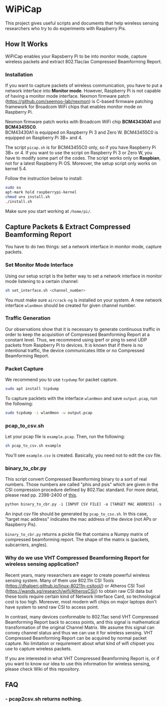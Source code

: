 # WiPiCap
This project gives useful scripts and documents that help wireless sensing researchers who try to do experiments with Raspberry Pis.

## How It Works
WiPiCap enables your Rapsberry Pi to be into monitor mode, capture wireless packets and extract 802.11ac/ax Compressed Beamforming Report.

### **Installation**
If you want to capture packets of wireless communication, you have to put a network interface into **Monitor mode**.  However, Raspberry Pi is not capable of having a monitor mode interface.  Nexmon firmware patch (https://github.com/seemoo-lab/nexmon) is C-based firmware patching framework for Broadcom WiFi chips that enables monitor mode on Raspberry Pi.

Nexmon firmware patch works with Broadcom WiFi chip **BCM43430A1** and **BCM43455C0**.  <br>BCM43430A1 is equipped on Raspberry Pi 3 and Zero W.  BCM43455C0 is equipped on Raspberry Pi 3B+ and 4.

The script `picap.sh` is for BCM43455C0 only, so if you have Raspberry Pi 3B+ or 4.  If you want to use the script on Raspberry Pi 3 or Zero W, you have to modify some part of the codes.  The script works only on **Raspbian**, not for a latest Raspberry Pi OS.  Moreover, the setup script only works on kernel 5.4.

Follow the instruction below to install:

```bash
sudo su
apt-mark hold raspberrypi-kernel
chmod u+x install.sh
./install.sh
```

Make sure you start working at `/home/pi/`.

<!-- To maintain the firmware changes after a reboot, perform the following steps:
- Find the path of the default driver at reboot: `modinfo brcmfmac`
- Backup the original driver: `mv "<PATH TO THE DRIVER>/brcmfmac.ko" "<PATH TO THE DRIVER>/brcmfmac.ko.orig"`
- Copy the modified driver: `cp /home/pi/WiPiCap/nexmon/patches/bcm43455c0/7_45_189/nexmon/brcmfmac_4.19.y-nexmon/brcmfmac.ko "<PATH>/"`
- Probe all modules and generate new dependency: `depmod -a` -->

## Capture Packets & Extract Compressed Beamforming Report
You have to do two things: set a network interface in monitor mode, capture packets.

### **Set Monitor Mode Interface**
Using our setup script is the better way to set a network interface in monitor mode listening to a certain channel:

```bash
sh set_interface.sh <channel_number>
```

You must make sure `aircrack-ng` is installed on your system.  A new network interface `wlan0mon` should be created for given channel number.

### **Traffic Generation**
Our observations show that it is necessary to generate continuous traffic in order to keep the acquisition of Compressed Beamforming Report at a constant level.  Thus, we recommend using iperf or ping to send UDP packets from Raspberry Pi to devices.  It is known that if there is no intentional traffic, the device communicates little or no Compressed Beamforming Report.

### **Packet Capture**
We recommend you to use `tcpdump` for packet capture.

```bash
sudo apt install tcpdump
```

To capture packtets with the interface `wlan0mon` and save `output.pcap`, run the following:

```bash
sudo tcpdump -i wlan0mon -w output.pcap
```

### **pcap_to_csv.sh**

Let your pcap file is `example.pcap`.  Then, run the following:

```bash
sh pcap_to_csv.sh example
```

You'll see `example.csv` is created.  Basically, you need not to edit the csv file.

### **binary_to_cbr.py**
This script convert Compressed Beamforming binary to a sort of real numbers.  Those numbers are called "phis and psis" which are given in the CSI compression procedure defined by 802.11ac standard.  For more detail, please read pp. 2398-2400 of [this](https://ieeexplore.ieee.org/document/7786995).

```python
python binary_to_cbr.py -i [INPUT CSV FILE] -a [TARGET MAC ADDRESS] -s [YYYYMMDDhhmmss] -e [YYYYMMDDhhmmss]
```

An input csv file should be generated by `pcap_to_csv.sh`.  In this case, "target mac address" indicates the mac address of the device (not APs or Raspberry Pis).

`binary_to_cbr.py` returns a pickle file that contains a Numpy matrix of compressed beamforming report.  The shape of the matrix is (packets, subcarriers, angles). 


### **Why do we use VHT Compressed Beamforming Report for wireless sensing application?**
Recent years, many researchers are eager to create powerful wireless sensing system.  Many of them use 802.11n CSI Tools (https://dhalperi.github.io/linux-80211n-csitool/) or Atheros CSI Tool (https://wands.sg/research/wifi/AtherosCSI/) to obtain raw CSI data but these tools require certain kind of Network Interface Card, so technological cost is too high.  Moreover, most modern wifi chips on major laptops don't have system to send raw CSI to access point.

In contrast, many devices conformable to 802.11ac send VHT Compressed Beamforming Report back to access points, and this signal is mathematical transformation of the original Channel Matrix.  We assume this signal can convey channel status and thus we can use it for wireless sensing.  VHT Compressed Beamforming Report can be acquired by normal packet capture.  No limitation or requirement about what kind of wifi chipset you use to capture wireless packets.

If you are interested in what VHT Compressed Beamforming Report is, or if you want to know our idea to use this information for wireless sensing, please check Wiki of this repository.

## FAQ
### - pcap2csv.sh returns nothing.

